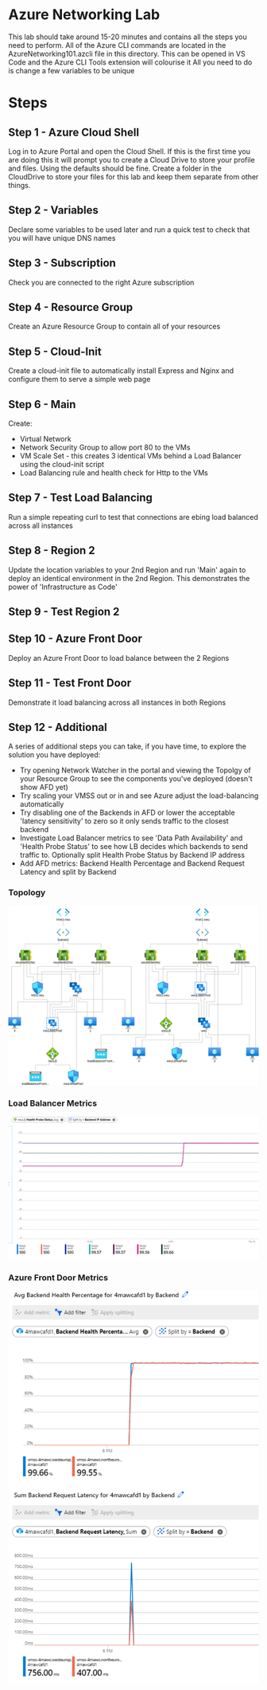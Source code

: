 # Azure Networking Lab

This lab should take around 15-20 minutes and contains all the steps you need to perform.
All of the Azure CLI commands are located in the AzureNetworking101.azcli file in this directory.
This can be opened in VS Code and the Azure CLI Tools extension will colourise it
All you need to do is change a few variables to be unique

# Steps

## Step 1 - Azure Cloud Shell
Log in to Azure Portal and open the Cloud Shell.
If this is the first time you are doing this it will prompt you to create a Cloud Drive to store your profile and files. Using the defaults should be fine.
Create a folder in the CloudDrive to store your files for this lab and keep them separate from other things.

## Step 2 - Variables
Declare some variables to be used later and run a quick test to check that you will have unique DNS names

## Step 3 - Subscription
Check you are connected to the right Azure subscription

## Step 4 - Resource Group
Create an Azure Resource Group to contain all of your resources

## Step 5 - Cloud-Init
Create a cloud-init file to automatically install Express and Nginx and configure them to serve a simple web page

## Step 6 - Main
Create:
+ Virtual Network
+ Network Security Group to allow port 80 to the VMs
+ VM Scale Set - this creates 3 identical VMs behind a Load Balancer using the cloud-init script
+ Load Balancing rule and health check for Http to the VMs

## Step 7 - Test Load Balancing
Run a simple repeating curl to test that connections are ebing load balanced across all instances

## Step 8 - Region 2
Update the location variables to your 2nd Region and run 'Main' again to deploy an identical environment in the 2nd Region.
This demonstrates the power of 'Infrastructure as Code'

## Step 9 - Test Region 2

## Step 10 - Azure Front Door
Deploy an Azure Front Door to load balance between the 2 Regions

## Step 11 - Test Front Door
Demonstrate it load balancing across all instances in both Regions

## Step 12 - Additional
A series of additional steps you can take, if you have time, to explore the solution you have deployed:

+ Try opening Network Watcher in the portal and viewing the Topolgy of your Resource Group to see the components you've deployed (doesn't show AFD yet)
+ Try scaling your VMSS out or in and see Azure adjust the load-balancing automatically
+ Try disabling one of the Backends in AFD or lower the acceptable 'latency sensitivity' to zero so it only sends traffic to the closest backend
+ Investigate Load Balancer metrics to see 'Data Path Availability' and 'Health Probe Status' to see how LB decides which backends to send traffic to. Optionally split Health Probe Status by Backend IP address
+ Add AFD metrics: Backend Health Percentage and Backend Request Latency and split by Backend 

### Topology
<img src="./topology.svg">

### Load Balancer Metrics
<img src="./LBMetrics.png">

### Azure Front Door Metrics
<img src="./AFDMetrics.png">
